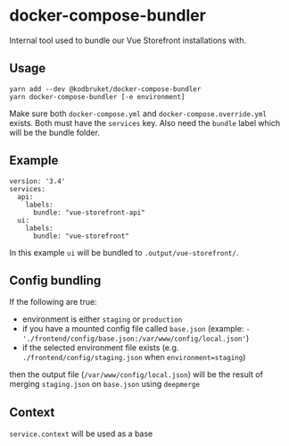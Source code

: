 # docker-compose-bundler

Internal tool used to bundle our Vue Storefront installations with.

## Usage
```
yarn add --dev @kodbruket/docker-compose-bundler
yarn docker-compose-bundler [-e environment]
```

Make sure both `docker-compose.yml` and `docker-compose.override.yml` exists. Both must have the `services` key. Also need the `bundle` label which will be the bundle folder.

## Example
```
version: '3.4'
services:
  api:
    labels:
      bundle: "vue-storefront-api"
  ui:
    labels:
      bundle: "vue-storefront"
```

In this example `ui` will be bundled to `.output/vue-storefront/`.

## Config bundling

If the following are true:
* environment is either `staging` or `production`
* if you have a mounted config file called `base.json` (example: `- './frontend/config/base.json:/var/www/config/local.json'`)
* if the selected environment file exists (e.g. `./frontend/config/staging.json` when `environment=staging`)

then the output file (`/var/www/config/local.json`) will be the result of merging `staging.json` on `base.json` using `deepmerge`

## Context

`service.context` will be used as a base 